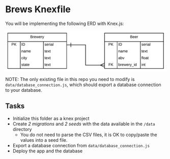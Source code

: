 # Brews Knexfile

You will be implementing the following ERD with Knex.js:

![ERD](erd.png)

NOTE: The only existing file in this repo you need to modify is `data/database_connection.js`, which should export a database connection to your database.

## Tasks

* Initialize this folder as a knex project
* Create *2 migrations* and *2 seeds* with the data available in the `/data` directory
  * You do not need to parse the CSV files, it is OK to copy/paste the values into a seed file.
* Export a database connection from `data/database_connection.js`
* Deploy the app and the database
